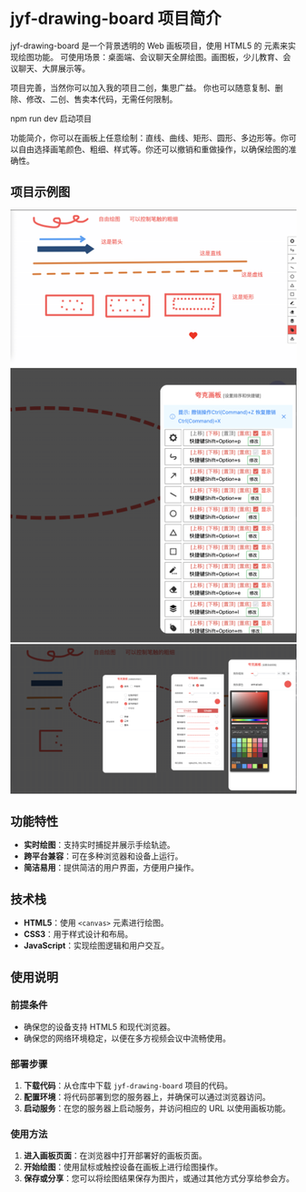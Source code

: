 # jyf-drawing-board 项目简介
jyf-drawing-board 是一个背景透明的 Web 画板项目，使用 HTML5 的 <canvas> 元素来实现绘图功能。
可使用场景：桌面端、会议聊天全屏绘图。画图板，少儿教育、会议聊天、大屏展示等。

项目完善，当然你可以加入我的项目二创，集思广益。
你也可以随意复制、删除、修改、二创、售卖本代码，无需任何限制。

npm run dev 启动项目

功能简介，你可以在画板上任意绘制：直线、曲线、矩形、圆形、多边形等。你可以自由选择画笔颜色、粗细、样式等。你还可以撤销和重做操作，以确保绘图的准确性。

## 项目示例图
![示例图1](/githubImages/01.png)
![快捷键](/githubImages/02.png)
![配置项](/githubImages/03.png)

## 功能特性

- **实时绘图**：支持实时捕捉并展示手绘轨迹。
- **跨平台兼容**：可在多种浏览器和设备上运行。
- **简洁易用**：提供简洁的用户界面，方便用户操作。

## 技术栈

- **HTML5**：使用 `<canvas>` 元素进行绘图。
- **CSS3**：用于样式设计和布局。
- **JavaScript**：实现绘图逻辑和用户交互。

## 使用说明

### 前提条件

- 确保您的设备支持 HTML5 和现代浏览器。
- 确保您的网络环境稳定，以便在多方视频会议中流畅使用。

### 部署步骤

1. **下载代码**：从仓库中下载 `jyf-drawing-board` 项目的代码。
2. **配置环境**：将代码部署到您的服务器上，并确保可以通过浏览器访问。
3. **启动服务**：在您的服务器上启动服务，并访问相应的 URL 以使用画板功能。

### 使用方法

1. **进入画板页面**：在浏览器中打开部署好的画板页面。
2. **开始绘图**：使用鼠标或触控设备在画板上进行绘图操作。
3. **保存或分享**：您可以将绘图结果保存为图片，或通过其他方式分享给参会方。

